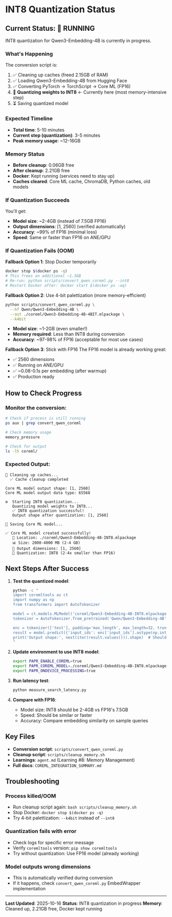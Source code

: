 # INT8 Quantization Status

## Current Status: 🏃 **RUNNING**

INT8 quantization for Qwen3-Embedding-4B is currently in progress.

### What's Happening
The conversion script is:
1. ✅ Cleaning up caches (freed 2.15GB of RAM)
2. ✅ Loading Qwen3-Embedding-4B from Hugging Face
3. ✅ Converting PyTorch → TorchScript → Core ML (FP16)
4. 🏃 **Quantizing weights to INT8** ← Currently here (most memory-intensive step)
5. ⏳ Saving quantized model

### Expected Timeline
- **Total time**: 5-10 minutes
- **Current step (quantization)**: 3-5 minutes
- **Peak memory usage**: ~12-16GB

### Memory Status
- **Before cleanup**: 0.06GB free
- **After cleanup**: 2.21GB free
- **Docker**: Kept running (services need to stay up)
- **Caches cleared**: Core ML cache, ChromaDB, Python caches, old models

### If Quantization Succeeds
You'll get:
- **Model size**: ~2-4GB (instead of 7.5GB FP16)
- **Output dimensions**: [1, 2560] (verified automatically)
- **Accuracy**: ~99% of FP16 (minimal loss)
- **Speed**: Same or faster than FP16 on ANE/GPU

### If Quantization Fails (OOM)
**Fallback Option 1**: Stop Docker temporarily
```bash
docker stop $(docker ps -q)
# This frees an additional ~1.3GB
# Re-run: python scripts/convert_qwen_coreml.py --int8
# Restart Docker after: docker start $(docker ps -aq)
```

**Fallback Option 2**: Use 4-bit palettization (more memory-efficient)
```bash
python scripts/convert_qwen_coreml.py \
  --hf Qwen/Qwen3-Embedding-4B \
  --out ./coreml/Qwen3-Embedding-4B-4BIT.mlpackage \
  --k4bit
```
- **Model size**: ~1-2GB (even smaller!)
- **Memory required**: Less than INT8 during conversion
- **Accuracy**: ~97-98% of FP16 (acceptable for most use cases)

**Fallback Option 3**: Stick with FP16
The FP16 model is already working great:
- ✅ 2560 dimensions
- ✅ Running on ANE/GPU
- ✅ ~0.08-0.1s per embedding (after warmup)
- ✅ Production ready

## How to Check Progress

### Monitor the conversion:
```bash
# Check if process is still running
ps aux | grep convert_qwen_coreml

# Check memory usage
memory_pressure

# Check for output
ls -lh coreml/
```

### Expected Output:
```
🧹 Cleaning up caches...
  ✅ Cache cleanup completed

Core ML model output shape: [1, 2560]
Core ML model output data type: 65568

⚙️  Starting INT8 quantization...
   Quantizing model weights to INT8...
   ✅ INT8 quantization successful!
   Output shape after quantization: [1, 2560]

💾 Saving Core ML model...

✅ Core ML model created successfully!
   📁 Location: ./coreml/Qwen3-Embedding-4B-INT8.mlpackage
   📊 Size: 2000-4000 MB (2-4 GB)
   🎯 Output dimensions: [1, 2560]
   🔧 Quantization: INT8 (2-4x smaller than FP16)
```

## Next Steps After Success

1. **Test the quantized model**:
   ```bash
   python -c "
   import coremltools as ct
   import numpy as np
   from transformers import AutoTokenizer
   
   model = ct.models.MLModel('coreml/Qwen3-Embedding-4B-INT8.mlpackage')
   tokenizer = AutoTokenizer.from_pretrained('Qwen/Qwen3-Embedding-4B')
   
   enc = tokenizer(['test'], padding='max_length', max_length=32, truncation=True, return_tensors='np')
   result = model.predict({'input_ids': enc['input_ids'].astype(np.int32), 'attention_mask': enc['attention_mask'].astype(np.int32)})
   print('Output shape:', next(iter(result.values())).shape)  # Should be (1, 2560)
   "
   ```

2. **Update environment to use INT8 model**:
   ```bash
   export PAPR_ENABLE_COREML=true
   export PAPR_COREML_MODEL=./coreml/Qwen3-Embedding-4B-INT8.mlpackage
   export PAPR_ONDEVICE_PROCESSING=true
   ```

3. **Run latency test**:
   ```bash
   python measure_search_latency.py
   ```

4. **Compare with FP16**:
   - Model size: INT8 should be 2-4GB vs FP16's 7.5GB
   - Speed: Should be similar or faster
   - Accuracy: Compare embedding similarity on sample queries

## Key Files

- **Conversion script**: `scripts/convert_qwen_coreml.py`
- **Cleanup script**: `scripts/cleanup_memory.sh`
- **Learnings**: `agent.md` (Learning #8: Memory Management)
- **Full docs**: `COREML_INTEGRATION_SUMMARY.md`

## Troubleshooting

### Process killed/OOM
- Run cleanup script again: `bash scripts/cleanup_memory.sh`
- Stop Docker: `docker stop $(docker ps -q)`
- Try 4-bit palettization: `--k4bit` instead of `--int8`

### Quantization fails with error
- Check logs for specific error message
- Verify `coremltools` version: `pip show coremltools`
- Try without quantization: Use FP16 model (already working)

### Model outputs wrong dimensions
- This is automatically verified during conversion
- If it happens, check `convert_qwen_coreml.py` EmbedWrapper implementation

---

**Last Updated**: 2025-10-16
**Status**: INT8 quantization in progress
**Memory**: Cleaned up, 2.21GB free, Docker kept running

